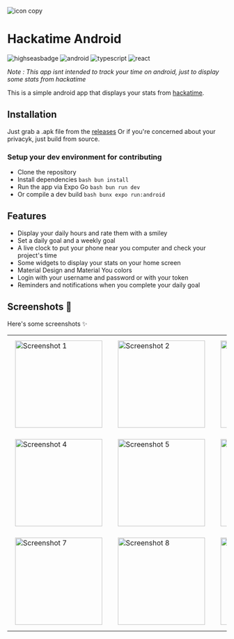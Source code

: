 ![icon copy](https://github.com/user-attachments/assets/b78e351a-6109-4edf-b6fe-44ee08cc2061)

# Hackatime Android

![highseasbadge](https://img.shields.io/badge/made%20for%20high%20seas-FEC2FB?style=for-the-badge&logo=hackclub&logoColor=1C4188)
![android](https://img.shields.io/badge/Android-3DDC84?style=for-the-badge&logo=android&logoColor=white)
![typescript](https://img.shields.io/badge/TypeScript-007ACC?style=for-the-badge&logo=typescript&logoColor=white)
![react](https://img.shields.io/badge/React_Native-20232A?style=for-the-badge&logo=react&logoColor=61DAFB)

*Note : This app isnt intended to track your time on android, just to display some stats from hackatime*

This is a simple android app that displays your stats from [hackatime](https://waka.hackclub.com/).

## Installation

Just grab a .apk file from the [releases](https://github.com/Spectralo/hackatime-android/releases)
Or if you're concerned about your privacyk, just build from source.

### Setup your dev environment for contributing

- Clone the repository
- Install dependencies ```bash bun install```
- Run the app via Expo Go ```bash bun run dev ```
- Or compile a dev build ```bash bunx expo run:android```

## Features

- Display your daily hours and rate them with a smiley
- Set a daily goal and a weekly goal
- A live clock to put your phone near you computer and check your project's time
- Some widgets to display your stats on your home screen
- Material Design and Material You colors
- Login with your username and password or with your token
- Reminders and notifications when you complete your daily goal


## Screenshots 👀
 
Here's some screenshots ✨

<table>
  <tr>
    <td><img src="https://cloud-6q9iakwjy-hack-club-bot.vercel.app/0screenshot_20241124-135501_lawnchair.png" alt="Screenshot 1" width="200" style="margin: 10px;" /></td>
    <td><img src="https://cloud-6q9iakwjy-hack-club-bot.vercel.app/1screenshot_20241124-135539_hackatime-android.png" alt="Screenshot 2" width="200" style="margin: 10px;" /></td>
    <td><img src="https://cloud-6q9iakwjy-hack-club-bot.vercel.app/2screenshot_20241124-135556_hackatime-android.png" alt="Screenshot 3" width="200" style="margin: 10px;" /></td>
  </tr>
  <tr>
    <td><img src="https://cloud-6q9iakwjy-hack-club-bot.vercel.app/3screenshot_20241124-135550_hackatime-android.png" alt="Screenshot 4" width="200" style="margin: 10px;" /></td>
    <td><img src="https://cloud-6q9iakwjy-hack-club-bot.vercel.app/4screenshot_20241124-135516_hackatime-android.png" alt="Screenshot 5" width="200" style="margin: 10px;" /></td>
    <td><img src="https://cloud-6q9iakwjy-hack-club-bot.vercel.app/5screenshot_20241124-135520_hackatime-android.png" alt="Screenshot 6" width="200" style="margin: 10px;" /></td>
  </tr>
  <tr>
    <td><img src="https://cloud-6q9iakwjy-hack-club-bot.vercel.app/6screenshot_20241124-135524_hackatime-android.png" alt="Screenshot 7" width="200" style="margin: 10px;" /></td>
    <td><img src="https://cloud-6q9iakwjy-hack-club-bot.vercel.app/7screenshot_20241124-135531_hackatime-android.png" alt="Screenshot 8" width="200" style="margin: 10px;" /></td>
    <td><img src="https://cloud-5u0lsapl4-hack-club-bot.vercel.app/0screenshot_20241124-135901_hackatime-android.png" alt="Screenshot 9" width="200" style="margin: 10px;"/></td>
  </tr>
</table>

